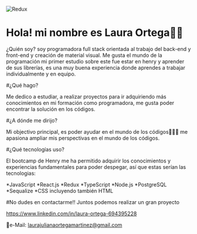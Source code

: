 ![Redux](https://user-images.githubusercontent.com/96241880/210411097-58c91a5a-c021-459e-a176-26480574ea98.png)


# Hola! mi nombre es Laura Ortega👩‍💻


¿Quién soy?
soy programadora full stack orientada al trabajo del back-end y front-end y creación de material visual.
Me gusta el mundo de la programación mi primer estudio sobre este fue estar en henry y aprender de sus librerías, es una muy buena experiencia
donde aprendes a trabajar individualmente y en equipo.


#¿Qué hago?

Me dedico a estudiar, a realizar proyectos para ir adquiriendo más conocimientos en mi formación como programadora, 
me gusta poder encontrar la solución en los códigos.


#¿A dónde me dirijo?

Mi objectivo principal, es poder ayudar en el mundo de los códigos🚀👩‍💻
me apasiona ampliar mis perspectivas en el mundo de los códigos.

#¿Qué tecnologías uso?

El bootcamp de Henry me ha permitido adquirir los conocimientos y experiencias fundamentales para poder despegar, así que estas serían las tecnologias:

*JavaScript
*React.js
*Redux
*TypeScript
*Node.js
*PostgreSQL
*Sequalize
*CSS
incluyendo también HTML


#No dudes en contactarme!!
Juntos podemos realizar un gran proyecto

https://www.linkedin.com/in/laura-ortega-694395228

📧e-Mail: laurajulianaortegamartinez@gmail.com 
